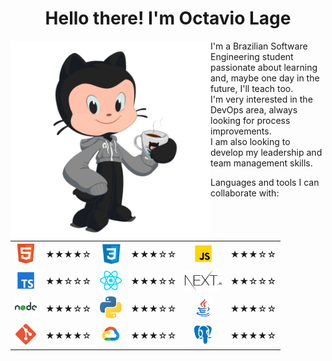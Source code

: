<div align="center">
  <h1>Hello there! I'm Octavio Lage</h1>
</div>

<img align="left" alt="octocat" src="https://raw.githubusercontent.com/octaviolage/octaviolage/master/assets/img/octocat.png"  height="320" />

I'm a Brazilian Software Engineering student passionate about learning and, maybe one day in the future, I'll teach too. <br/>
I'm very interested in the DevOps area, always looking for process improvements. <br/>
I am also looking to develop my leadership and team management skills.<br/>

Languages and tools I can collaborate with:

<table border="0">
  <tr>
    <td align="center" ><img height="35" alt="HTML" src="https://raw.githubusercontent.com/octaviolage/octaviolage/master/assets/svg/html.svg" ></td>
    <td align="center" >★★★★☆</td>
    <td align="center" ><img height="35" alt="CSS" src="https://raw.githubusercontent.com/octaviolage/octaviolage/master/assets/svg/css.svg"></td>
    <td align="center" >★★★☆☆</td>
    <td align="center" ><img height="35" alt="JavaScript" src="https://raw.githubusercontent.com/octaviolage/octaviolage/master/assets/svg/javascript.svg"></td>
    <td align="center" >★★★☆☆</td>
  </tr>
  <tr>
    <td align="center" ><img height="35" alt="TypeScript" src="https://raw.githubusercontent.com/octaviolage/octaviolage/master/assets/svg/typescript.svg"></td>
    <td align="center" >★★☆☆☆</td>
    <td align="center" ><img height="35" alt="React" src="https://raw.githubusercontent.com/octaviolage/octaviolage/master/assets/svg/react.svg"></td>
    <td align="center" >★★★☆☆</td>
    <td align="center" ><img height="35" alt="Next.js" src="https://raw.githubusercontent.com/octaviolage/octaviolage/master/assets/svg/nextjs.svg" ></td>
    <td align="center" >★★☆☆☆</td>
  </tr>
  <tr>
    <td align="center" ><img height="35" alt="Nodejs" src="https://raw.githubusercontent.com/octaviolage/octaviolage/master/assets/svg/nodejs.svg" ></td>
    <td align="center" >★★★☆☆</td>
    <td align="center" ><img height="35" alt="Python" src="https://raw.githubusercontent.com/octaviolage/octaviolage/master/assets/svg/python.svg"></td>
    <td align="center" >★★★☆☆</td>
    <td align="center" ><img height="35" alt="Java" src="https://raw.githubusercontent.com/octaviolage/octaviolage/master/assets/svg/java.svg" ></td>
    <td align="center" >★★★☆☆</td>
  </tr>
  <tr>
    <td align="center" ><img height="35" alt="Git" src="https://raw.githubusercontent.com/octaviolage/octaviolage/master/assets/svg/git.svg"></td>
    <td align="center" >★★★★☆</td>
    <td align="center" ><img height="35" alt="GCloud" src="https://raw.githubusercontent.com/octaviolage/octaviolage/master/assets/svg/gcp.svg"></td>
    <td align="center" >★★★☆☆</td>
    <td align="center" ><img height="35" alt="PostgreSQL" src="https://raw.githubusercontent.com/octaviolage/octaviolage/master/assets/svg/postgresql.svg"></td>
    <td align="center" >★★★★☆</td>
  </tr>
</table>
